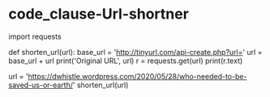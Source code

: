 # code_clause-Url-shortner
import requests  

def shorten_url(url):
	base_url = 'http://tinyurl.com/api-create.php?url='
	url = base_url + url
	print('Original URL', url)
	r = requests.get(url)
	print(r.text)

url = 'https://dwhistle.wordpress.com/2020/05/28/who-needed-to-be-saved-us-or-earth/'
shorten_url(url)
